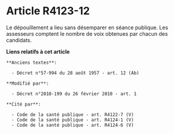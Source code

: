# Article R4123-12

Le dépouillement a lieu sans désemparer en séance publique. Les assesseurs comptent le nombre de voix obtenues par chacun des
candidats.

**Liens relatifs à cet article**

	**Anciens textes**:

	  - Décret n°57-994 du 28 août 1957 - art. 12 (Ab)

	**Modifié par**:

	  - Décret n°2010-199 du 26 février 2010 - art. 1

	**Cité par**:

	  - Code de la santé publique - art. R4122-7 (V)
	  - Code de la santé publique - art. R4124-1 (V)
	  - Code de la santé publique - art. R4124-6 (V)
